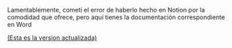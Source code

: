Lamentablemente, cometí el error de haberlo hecho en Notion por la comodidad que ofrece, pero aquí tienes la documentación correspondiente en Word

<a href="https://docs.google.com/document/d/1Z7PDLZgqHc9Ewj8DDKFhQfsSGbNtNHSOQX5rRqKP-Hc/edit?usp=sharing">(Esta es la version actualizada)</a>